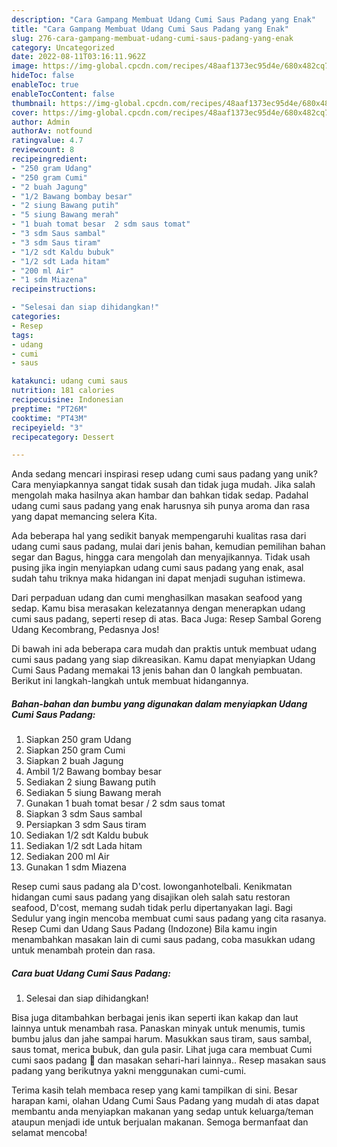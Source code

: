 ```yaml
---
description: "Cara Gampang Membuat Udang Cumi Saus Padang yang Enak"
title: "Cara Gampang Membuat Udang Cumi Saus Padang yang Enak"
slug: 276-cara-gampang-membuat-udang-cumi-saus-padang-yang-enak
category: Uncategorized
date: 2022-08-11T03:16:11.962Z
image: https://img-global.cpcdn.com/recipes/48aaf1373ec95d4e/680x482cq70/udang-cumi-saus-padang-foto-resep-utama.jpg
hideToc: false
enableToc: true
enableTocContent: false
thumbnail: https://img-global.cpcdn.com/recipes/48aaf1373ec95d4e/680x482cq70/udang-cumi-saus-padang-foto-resep-utama.jpg
cover: https://img-global.cpcdn.com/recipes/48aaf1373ec95d4e/680x482cq70/udang-cumi-saus-padang-foto-resep-utama.jpg
author: Admin
authorAv: notfound
ratingvalue: 4.7
reviewcount: 8
recipeingredient:
- "250 gram Udang"
- "250 gram Cumi"
- "2 buah Jagung"
- "1/2 Bawang bombay besar"
- "2 siung Bawang putih"
- "5 siung Bawang merah"
- "1 buah tomat besar  2 sdm saus tomat"
- "3 sdm Saus sambal"
- "3 sdm Saus tiram"
- "1/2 sdt Kaldu bubuk"
- "1/2 sdt Lada hitam"
- "200 ml Air"
- "1 sdm Miazena"
recipeinstructions:

- "Selesai dan siap dihidangkan!"
categories:
- Resep
tags:
- udang
- cumi
- saus

katakunci: udang cumi saus 
nutrition: 181 calories
recipecuisine: Indonesian
preptime: "PT26M"
cooktime: "PT43M"
recipeyield: "3"
recipecategory: Dessert

---
```





Anda sedang mencari inspirasi resep udang cumi saus padang yang unik? Cara menyiapkannya sangat tidak susah dan tidak juga mudah. Jika salah mengolah maka hasilnya akan hambar dan bahkan tidak sedap. Padahal udang cumi saus padang yang enak harusnya sih punya aroma dan rasa yang dapat memancing selera Kita.





Ada beberapa hal yang sedikit banyak mempengaruhi kualitas rasa dari udang cumi saus padang, mulai dari jenis bahan, kemudian pemilihan bahan segar dan Bagus, hingga cara mengolah dan menyajikannya. Tidak usah pusing jika ingin menyiapkan udang cumi saus padang yang enak,      asal sudah tahu triknya maka hidangan ini dapat menjadi suguhan istimewa.














Dari perpaduan udang dan cumi menghasilkan masakan seafood yang sedap. Kamu bisa merasakan kelezatannya dengan menerapkan udang cumi saus padang, seperti resep di atas. Baca Juga: Resep Sambal Goreng Udang Kecombrang, Pedasnya Jos!






Di bawah ini ada beberapa cara mudah dan praktis untuk membuat udang cumi saus padang yang siap dikreasikan. Kamu dapat menyiapkan Udang Cumi Saus Padang memakai 13 jenis bahan dan 0 langkah pembuatan. Berikut ini langkah-langkah untuk membuat hidangannya.

<!--inarticleads1-->

##### Bahan-bahan dan bumbu yang digunakan dalam menyiapkan Udang Cumi Saus Padang:

1. Siapkan 250 gram Udang
1. Siapkan 250 gram Cumi
1. Siapkan 2 buah Jagung
1. Ambil 1/2 Bawang bombay besar
1. Sediakan 2 siung Bawang putih
1. Sediakan 5 siung Bawang merah
1. Gunakan 1 buah tomat besar / 2 sdm saus tomat
1. Siapkan 3 sdm Saus sambal
1. Persiapkan 3 sdm Saus tiram
1. Sediakan 1/2 sdt Kaldu bubuk
1. Sediakan 1/2 sdt Lada hitam
1. Sediakan 200 ml Air
1. Gunakan 1 sdm Miazena


Resep cumi saus padang ala D&#39;cost. lowonganhotelbali. Kenikmatan hidangan cumi saus padang yang disajikan oleh salah satu restoran seafood, D&#39;cost, memang sudah tidak perlu dipertanyakan lagi. Bagi Sedulur yang ingin mencoba membuat cumi saus padang yang cita rasanya. Resep Cumi dan Udang Saus Padang (Indozone) Bila kamu ingin menambahkan masakan lain di cumi saus padang, coba masukkan udang untuk menambah protein dan rasa. 

<!--inarticleads2-->

##### Cara buat Udang Cumi Saus Padang:


1. Selesai dan siap dihidangkan!

Bisa juga ditambahkan berbagai jenis ikan seperti ikan kakap dan laut lainnya untuk menambah rasa. Panaskan minyak untuk menumis, tumis bumbu jalus dan jahe sampai harum. Masukkan saus tiram, saus sambal, saus tomat, merica bubuk, dan gula pasir. Lihat juga cara membuat Cumi cumi saos padang 🦑 dan masakan sehari-hari lainnya.. Resep masakan saus padang yang berikutnya yakni menggunakan cumi-cumi. 

Terima kasih telah membaca resep yang kami tampilkan di sini. Besar harapan kami, olahan Udang Cumi Saus Padang yang mudah di atas dapat membantu anda menyiapkan makanan yang sedap untuk keluarga/teman ataupun menjadi ide untuk berjualan makanan. Semoga bermanfaat dan selamat mencoba!
